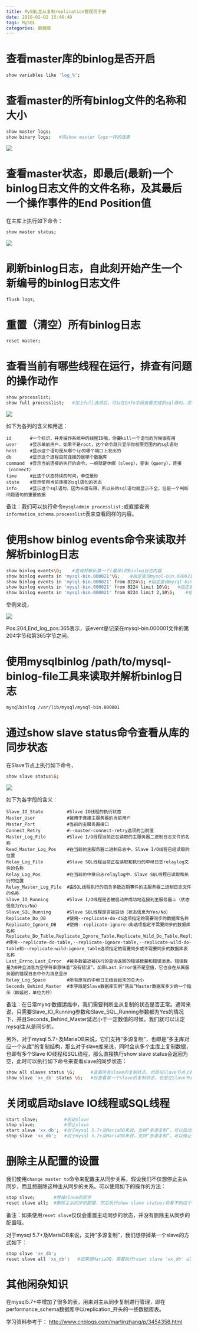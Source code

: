 ```yaml
---
title: MySQL主从复制replication管理员手册
date: 2018-02-02 15:46:49
tags: MySQL
categories: 数据库
---
```


# 查看master库的binlog是否开启

```bash
show variables like 'log_%';
```

# 查看master的所有binlog文件的名称和大小

```bash
show master logs; 
show binary logs;   #同show master logs一样的效果
```

![](/images/mysqlrep_2_1.png)

# 查看master状态，即最后(最新)一个binlog日志文件的文件名称，及其最后一个操作事件的End Position值

在主库上执行如下命令：

```bash
show master status;
```

![](/images/mysqlrep_2_2.png)

# 刷新binlog日志，自此刻开始产生一个新编号的binlog日志文件

```bash
flush logs;
```

# 重置（清空）所有binlog日志

```bash
reset master;
```

# 查看当前有哪些线程在运行，排查有问题的操作动作

```bash
show processlist;
show full processlist;   #加上full选项后，可以在Info字段查看完成的sql语句，否则只显示前100个字符
```

![](/images/mysqlrep_2_3.png)

如下为各列的含义和用途：

	id       #一个标识，并非操作系统中的线程ID哦，你要kill一个语句的时候很有用
	user     #显示单前用户，如果不是root，这个命令就只显示你权限范围内的sql语句
	host     #显示这个语句是从哪个ip的哪个端口上发出的
	db       #显示这个进程目前连接的是哪个数据库
	command  #显示当前连接的执行的命令，一般就是休眠（sleep），查询（query），连接 （connect）
	time     #此这个状态持续的时间，单位是秒
	state    #显示使用当前连接的sql语句的状态
	info     #显示这个sql语句，因为长度有限，所以长的sql语句就显示不全，但是一个判断问题语句的重要依据

备注：我们可以执行命令`mysqladmin processlist;`或直接查询`information_schema.processlist`表来查看同样的内容。

# 使用show binlog events命令来读取并解析binlog日志

```bash
show binlog events\G;    #查询并解析第一个(最早)的binlog日志内容
show binlog events in 'mysql-bin.000021'\G;    #指定查询mysql-bin.000021这个binlog文件的内容
show binlog events in 'mysql-bin.000021' from 8224\G; #指定查询mysql-bin.000021这个binlog文件，从8224这个pos点开始查看
show binlog events in 'mysql-bin.000021' from 8224 limit 10\G;   #指定查询mysql-bin.000021这个binlog文件，从8224这个pos点开始查起，查询10条
show binlog events in 'mysql-bin.000021' from 8224 limit 2,10\G;    #指定查询mysql-bin.000021这个binlog文件，从8224这个pos点开始查起，偏移2行，查询10条
```

举例来说，

![](/images/mysqlrep_2_4.png)

Pos:204,End_log_pos:365表示，该event是记录在mysql-bin.000001文件的第204字节和第365字节之间。

# 使用mysqlbinlog /path/to/mysql-binlog-file工具来读取并解析binlog日志

```bash
mysqlbinlog /var/lib/mysql/mysql-bin.000001
```

# 通过show slave status命令查看从库的同步状态

在Slave节点上执行如下命令，

```bash
show slave status\G;
```

![](/images/mysqlrep_2_5.png)

如下为各字段的含义：

	Slave_IO_State         #Slave IO线程的执行状态
	Master_User            #被用于连接主服务器的当前用户
	Master_Port            #当前的主服务器接口
	Connect_Retry          #--master-connect-retry选项的当前值
	Master_Log_File        #Slave I/O线程当前正在读取的主服务器二进制日志文件的名称
	Read_Master_Log_Pos    #在当前的主服务器二进制日志中，Slave I/O线程已经读取的位置
	Relay_Log_File         #Slave SQL线程当前正在读取和执行的中继日志relaylog文件的名称
	Relay_Log_Pos          #在当前的中继日志relaylog中，Slave SQL线程已读取和执行的位置
	Relay_Master_Log_File  #由SQL线程执行的包含多数近期事件的主服务器二进制日志文件的名称
	Slave_IO_Running       #Slave I/O线程是否被启动并成功地连接到主服务器上（状态信息为Yes/No）
	Slave_SQL_Running      #Slave SQL线程是否被启动（状态信息为Yes/No）
	Replicate_Do_DB        #使用--replicate-do-db选项指定的需要同步的数据库名称
	Replicate_Ignore_DB    #使用--replicate-ignore-db选项指定不需要同步的数据库名称
	Replicate_Do_Table,Replicate_Ignore_Table,Replicate_Wild_Do_Table,Replicate_Wild_Ignore_Table  #使用--replicate-do-table,--replicate-ignore-table,--replicate-wild-do-table和--replicate-wild-ignore_table选项指定的需要同步或不需要同步的数据库表名称
	Last_Errno,Last_Error  #被多数最近被执行的查询返回的错误数量和错误消息。错误数量为0并且消息为空字符串意味着“没有错误”。如果Last_Error值不是空值，它也会在从属服务器的错误日志中作为消息显示
	Relay_Log_Space        #所有原有的中继日志结合起来的总大小
	Seconds_Behind_Master  #本字段是Slave数据库实例“落后”Master数据库多少的一个指示（即延迟，单位为秒）

备注：在日常mysql数据运维中，我们需要判断主从复制的状态是否正常。通常来说，只需要Slave_IO_Running参数和Slave_SQL_Running参数都为Yes的情况下，并且Seconds_Behind_Master延迟小于一定数值的时候，我们就可以认定mysql主从是同步的。

另外，对于mysql 5.7+及MariaDB来说，它们支持“多源复制”，也即是“多主库对应一个从库”的复制结构，那么对于slave库来说，同时会从多个主库上复制数据，也即有多个Slave IO线程和SQL线程，那么直接执行show slave status会返回为空，此时可以执行如下命令来查看slave的同步状态：

```bash
show all slaves status \G;      #查看所有slave的复制状态，也是在Slave节点上执行
show slave 'xx_db' status \G;   #仅查看某一个slave的复制状态，也是在Slave节点上执行
```

# 关闭或启动slave IO线程或SQL线程

```bash
start slave;          #启动slave
stop slave;           #停止slave
start slave 'xx_db';  #对于mysql 5.7+及MariaDB来说，支持“多源复制”，可以启动指定Connection_name的slave
stop slave 'xx_db';   #对于mysql 5.7+及MariaDB来说，支持“多源复制”，可以停止指定Connection_name的slave
```

# 删除主从配置的设置

我们使用`change master to`命令来配置主从同步关系，假设我们不仅想停止主从同步，而且想删除这种主从同步的关系。可以使用如下的操作的方法：

```bash
stop slave;       #停掉slave的同步
reset slave all;  #删除主从同步的配置，然后执行show slave status;将看不到这个同步任务
```

备注：如果使用`reset slave`仅仅会重置主动同步的状态，并没有删除主从同步的配置哦。

对于mysql 5.7+及MariaDB来说，支持“多源复制”，我们想停掉某一个slave的方式如下：

```bash
stop slave 'xx_db';
reset slave all 'xx_db';   #如果是MariaDB，需要执行reset slave 'xx_db' all命令哦
```

# 其他闲杂知识

在mysql5.7+中增加了很多的表，用来对主从同步复制进行管理，即在performance_schema数据库中以replication_开头的一些数据库表。


学习资料参考于：
http://www.cnblogs.com/martinzhang/p/3454358.html
